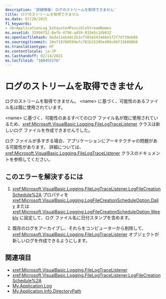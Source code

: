 ```yaml
---
description: '詳細情報: ログのストリームを取得できません'
title: ログのストリームを取得できません
ms.date: 07/20/2015
f1_keywords:
- vbrApplicationLog_ExhaustedPossibleStreamNames
ms.assetid: 33994f52-8efb-4790-a459-033e5c1db632
ms.openlocfilehash: 6eda12eb4dc2b3cf303e543a66e1f2f7d739eb6b
ms.sourcegitcommit: 10e719780594efc781b15295e499c66f316068b8
ms.translationtype: HT
ms.contentlocale: ja-JP
ms.lasthandoff: 02/14/2021
ms.locfileid: "100455276"
---
```

# <a name="unable-to-obtain-a-stream-for-the-log"></a>ログのストリームを取得できません

ログのストリームを取得できません。 \<name> に基づく、可能性のあるファイル名は既に使用されています。  
  
 \<name> に基づく、可能性のあるすべてのログ ファイル名が既に使用されているため、<xref:Microsoft.VisualBasic.Logging.FileLogTraceListener> クラスは新しいログ ファイルを作成できませんでした。  
  
 ログ ファイルが多すぎる場合、アプリケーションにアーキテクチャの問題がある可能性があります。 詳細については、 <xref:Microsoft.VisualBasic.Logging.FileLogTraceListener> クラスのドキュメントを参照してください。  
  
## <a name="to-correct-this-error"></a>このエラーを解決するには  
  
1. <xref:Microsoft.VisualBasic.Logging.FileLogTraceListener.LogFileCreationSchedule%2A> プロパティを <xref:Microsoft.VisualBasic.Logging.LogFileCreationScheduleOption.Daily> または <xref:Microsoft.VisualBasic.Logging.LogFileCreationScheduleOption.Weekly> に設定して、ログ ファイル名に日付スタンプを含めます。  
  
2. 既存のログをアーカイブし、それらをコンピューターから削除して、 <xref:Microsoft.VisualBasic.Logging.FileLogTraceListener> オブジェクトが新しいログを作成できるようにします。  
  
## <a name="see-also"></a>関連項目

- <xref:Microsoft.VisualBasic.Logging.FileLogTraceListener>
- <xref:Microsoft.VisualBasic.Logging.FileLogTraceListener.LogFileCreationSchedule%2A>
- [My.Application.Log](xref:Microsoft.VisualBasic.ApplicationServices.ApplicationBase.Log)
- [My.Application.Info.DirectoryPath](xref:Microsoft.VisualBasic.ApplicationServices.ApplicationBase.Log)
